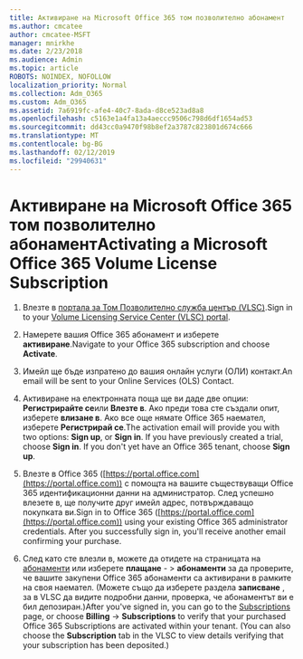 ```yaml
---
title: Активиране на Microsoft Office 365 том позволително абонамент
ms.author: cmcatee
author: cmcatee-MSFT
manager: mnirkhe
ms.date: 2/23/2018
ms.audience: Admin
ms.topic: article
ROBOTS: NOINDEX, NOFOLLOW
localization_priority: Normal
ms.collection: Adm_O365
ms.custom: Adm_O365
ms.assetid: 7a6919fc-afe4-40c7-8ada-d8ce523ad8a8
ms.openlocfilehash: c5163e1a4fa13a4aeccc9506c798d6df1654ad53
ms.sourcegitcommit: dd43cc0a9470f98b8ef2a3787c823801d674c666
ms.translationtype: MT
ms.contentlocale: bg-BG
ms.lasthandoff: 02/12/2019
ms.locfileid: "29940631"
---
```

# <a name="activating-a-microsoft-office-365-volume-license-subscription"></a><span data-ttu-id="1ce6f-102">Активиране на Microsoft Office 365 том позволително абонамент</span><span class="sxs-lookup"><span data-stu-id="1ce6f-102">Activating a Microsoft Office 365 Volume License Subscription</span></span>

1. <span data-ttu-id="1ce6f-103">Влезте в [портала за Том Позволително служба център (VLSC)](http://go.microsoft.com/fwlink/p/?LinkId=329762).</span><span class="sxs-lookup"><span data-stu-id="1ce6f-103">Sign in to your [Volume Licensing Service Center (VLSC) portal](http://go.microsoft.com/fwlink/p/?LinkId=329762).</span></span>
    
2. <span data-ttu-id="1ce6f-104">Намерете вашия Office 365 абонамент и изберете **активиране**.</span><span class="sxs-lookup"><span data-stu-id="1ce6f-104">Navigate to your Office 365 subscription and choose **Activate**.</span></span>
    
3. <span data-ttu-id="1ce6f-105">Имейл ще бъде изпратено до вашия онлайн услуги (ОЛИ) контакт.</span><span class="sxs-lookup"><span data-stu-id="1ce6f-105">An email will be sent to your Online Services (OLS) Contact.</span></span>
    
4. <span data-ttu-id="1ce6f-p101">Активиране на електронната поща ще ви даде две опции: **Регистрирайте се**или **Влезте в**. Ако преди това сте създали опит, изберете **влизане в**. Ако все още нямате Office 365 наемател, изберете **Регистрирай се**.</span><span class="sxs-lookup"><span data-stu-id="1ce6f-p101">The activation email will provide you with two options: **Sign up**, or **Sign in**. If you have previously created a trial, choose **Sign in**. If you don't yet have an Office 365 tenant, choose **Sign up**.</span></span>
    
5. <span data-ttu-id="1ce6f-p102">Влезте в Office 365 ([https://portal.office.com](https://portal.office.com)) с помощта на вашите съществуващи Office 365 идентификационни данни на администратор. След успешно влезете в, ще получите друг имейл адрес, потвърждаващо покупката ви.</span><span class="sxs-lookup"><span data-stu-id="1ce6f-p102">Sign in to Office 365 ([https://portal.office.com](https://portal.office.com)) using your existing Office 365 administrator credentials. After you successfully sign in, you'll receive another email confirming your purchase.</span></span>
    
6. <span data-ttu-id="1ce6f-p103">След като сте влезли в, можете да отидете на страницата на [абонаменти](https://go.microsoft.com/fwlink/p/?linkid=842054) или изберете **плащане**  - \> **абонаменти** за да проверите, че вашите закупени Office 365 абонаменти са активирани в рамките на своя наемател. (Можете също да изберете раздела **записване** , за в VLSC да видите подробни данни, проверка, че абонаментът ви е бил депозиран.)</span><span class="sxs-lookup"><span data-stu-id="1ce6f-p103">After you've signed in, you can go to the [Subscriptions](https://go.microsoft.com/fwlink/p/?linkid=842054) page, or choose **Billing** -\> **Subscriptions** to verify that your purchased Office 365 Subscriptions are activated within your tenant. (You can also choose the **Subscription** tab in the VLSC to view details verifying that your subscription has been deposited.)</span></span> 
    


